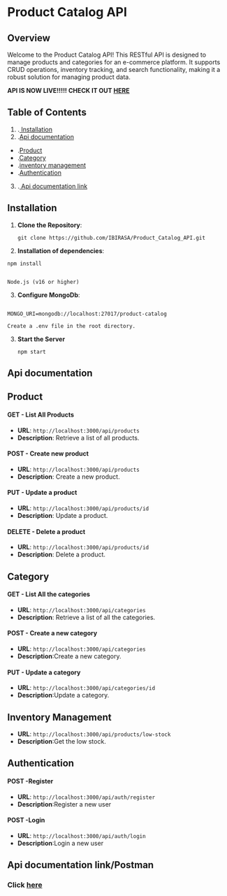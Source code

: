 # Product Catalog API

## Overview

Welcome to the Product Catalog API! This RESTful API is designed to manage products and categories for an e-commerce platform. It supports CRUD operations, inventory tracking, and search functionality, making it a robust solution for managing product data.

**API IS NOW LIVE!!!!! CHECK IT OUT [HERE](https://documenter.getpostman.com/view/42118517/2sAYkHpe3Q)**

## Table of Contents

1. .[ Installation ](#Installation)
2. .[Api documentation](#documentation)

- .[Product](#product)
- .[Category](#category)
- .[inventory management](#inventory-management)
- .[Authentication](#authentication) 

3. .[ Api documentation link](#documentation)

## **Installation**

1. **Clone the Repository**:

   ```
   git clone https://github.com/IBIRASA/Product_Catalog_API.git

   ```

2. **Installation of dependencies**:

```
npm install
```

```

Node.js (v16 or higher)

```

3. **Configure MongoDb**:

```

MONGO_URI=mongodb://localhost:27017/product-catalog

```

```
Create a .env file in the root directory.

```

3. **Start the Server**
   ```
   npm start
   ```

## **Api documentation**

## **Product**

#### **GET** - List All Products

- **URL**: `http://localhost:3000/api/products`
- **Description**: Retrieve a list of all products.

#### **POST** - Create new product

- **URL**: `http://localhost:3000/api/products`
- **Description**: Create a new product.

#### **PUT** - Update a product

- **URL**: `http://localhost:3000/api/products/id`
- **Description**: Update a product.

#### **DELETE** - Delete a product

- **URL**: `http://localhost:3000/api/products/id`
- **Description**: Delete a product.

## **Category**

#### **GET** - List All the categories

- **URL**: `http://localhost:3000/api/categories`
- **Description**: Retrieve a list of all the categories.

#### **POST** - Create a new category

- **URL**: `http://localhost:3000/api/categories`
- **Description**:Create a new category.

#### **PUT** - Update a category

- **URL**: `http://localhost:3000/api/categories/id`
- **Description**:Update a category.

## **Inventory Management**

- **URL**: `http://localhost:3000/api/products/low-stock`
- **Description**:Get the low stock.

## **Authentication**

#### **POST** -Register

- **URL**: `http://localhost:3000/api/auth/register`
- **Description**:Register a new user

#### **POST** -Login

- **URL**: `http://localhost:3000/api/auth/login`
- **Description**:Login a new user

## **Api documentation link/Postman**

### Click [here](https://documenter.getpostman.com/view/42118517/2sAYkHpe3Q)
